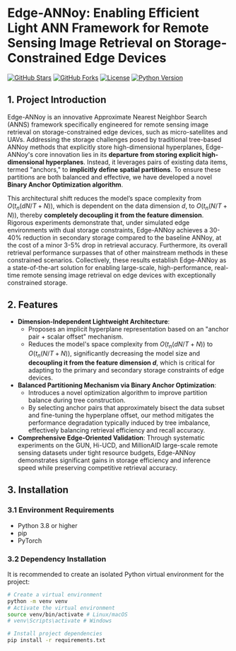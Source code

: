 # Edge-ANNoy: Enabling Efficient Light ANN Framework for Remote Sensing Image Retrieval on Storage-Constrained Edge Devices

[![GitHub Stars](https://img.shields.io/github/stars/huaijiao666/Edge-ANNoy?style=social)](https://github.com/huaijiao666/Edge-ANNoy/stargazers)
[![GitHub Forks](https://img.shields.io/github/forks/huaijiao666/Edge-ANNoy?style=social)](https://github.com/huaijiao666/Edge-ANNoy/network/members)
[![License](https://img.shields.io/github/license/huaijiao666/Edge-ANNoy)](https://github.com/huaijiao666/Edge-ANNoy/blob/main/LICENSE)
[![Python Version](https://img.shields.io/badge/python-3.8%2B-blue)](https://www.python.org/)

## 1. Project Introduction

Edge-ANNoy is an innovative Approximate Nearest Neighbor Search (ANNS) framework specifically engineered for remote sensing image retrieval on storage-constrained edge devices, such as micro-satellites and UAVs. Addressing the storage challenges posed by traditional tree-based ANNoy methods that explicitly store high-dimensional hyperplanes, Edge-ANNoy's core innovation lies in its **departure from storing explicit high-dimensional hyperplanes**. Instead, it leverages pairs of existing data items, termed "anchors," to **implicitly define spatial partitions**. To ensure these partitions are both balanced and effective, we have developed a novel **Binary Anchor Optimization algorithm**.

This architectural shift reduces the model’s space complexity from $O(t_n(dN/T + N))$, which is dependent on the data dimension $d$, to $O(t_n(N/T + N))$, thereby **completely decoupling it from the feature dimension**. Rigorous experiments demonstrate that, under simulated edge environments with dual storage constraints, Edge-ANNoy achieves a 30-40% reduction in secondary storage compared to the baseline ANNoy, at the cost of a minor 3-5% drop in retrieval accuracy. Furthermore, its overall retrieval performance surpasses that of other mainstream methods in these constrained scenarios. Collectively, these results establish Edge-ANNoy as a state-of-the-art solution for enabling large-scale, high-performance, real-time remote sensing image retrieval on edge devices with exceptionally constrained storage.

## 2. Features

*   **Dimension-Independent Lightweight Architecture**:
    *   Proposes an implicit hyperplane representation based on an "anchor pair + scalar offset" mechanism.
    *   Reduces the model's space complexity from $O(t_n(dN/T + N))$ to $O(t_n(N/T + N))$, significantly decreasing the model size and **decoupling it from the feature dimension $d$**, which is critical for adapting to the primary and secondary storage constraints of edge devices.
*   **Balanced Partitioning Mechanism via Binary Anchor Optimization**:
    *   Introduces a novel optimization algorithm to improve partition balance during tree construction.
    *   By selecting anchor pairs that approximately bisect the data subset and fine-tuning the hyperplane offset, our method mitigates the performance degradation typically induced by tree imbalance, effectively balancing retrieval efficiency and recall accuracy.
*   **Comprehensive Edge-Oriented Validation**: Through systematic experiments on the GUN, Hi-UCD, and MillionAID large-scale remote sensing datasets under tight resource budgets, Edge-ANNoy demonstrates significant gains in storage efficiency and inference speed while preserving competitive retrieval accuracy.

## 3. Installation

### 3.1 Environment Requirements

*   Python 3.8 or higher
*   pip 
*   PyTorch 

### 3.2 Dependency Installation

It is recommended to create an isolated Python virtual environment for the project:

```bash
# Create a virtual environment
python -m venv venv
# Activate the virtual environment
source venv/bin/activate # Linux/macOS
# venv\Scripts\activate # Windows

# Install project dependencies
pip install -r requirements.txt